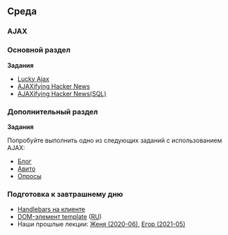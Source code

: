## Среда

### AJAX

### Основной раздел

**Задания**

- [Lucky Ajax](../../../../lucky-ajax-challenge)
- [AJAXifying Hacker News](../../../../ajaxifying-hacker-news-challenge)
- [AJAXifying Hacker News(SQL)](https://github.com/Elbrus-Bootcamp/ajaxifying-hacker-news-challenge-sql)


### Дополнительный раздел

**Задания**

Попробуйте выполнить одно из следующих заданий с использованием AJAX:
- [Блог](../../../../core-express-blog-anonymous)
- [Авито](../../../../core-rest-avito)
- [Опросы](../../../../checkpoint-mongo-polls)

<!--
- [Работа с JSON](https://github.com/Elbrus-Bootcamp/express-json-challenge)
-->

###  Подготовка к завтрашнему дню

* [Handlebars на клиенте](https://ru.code-maven.com/introduction-to-handlebars-javascript-templating-system)
* [DOM-элемент template](https://developer.mozilla.org/en-US/docs/Web/HTML/Element/template) ([RU](https://developer.mozilla.org/ru/docs/Web/HTML/Element/template))
* Наши прошлые лекции: [Женя (2020-06)](https://www.youtube.com/watch?v=q7VRBuT7CyI&list=PL8NGcSL3ZP--8C9boHfNAmx03Qwg6Wud7&index=28&t=0s), [Егор (2021-05)](https://youtu.be/od4MoWE4vA8)
